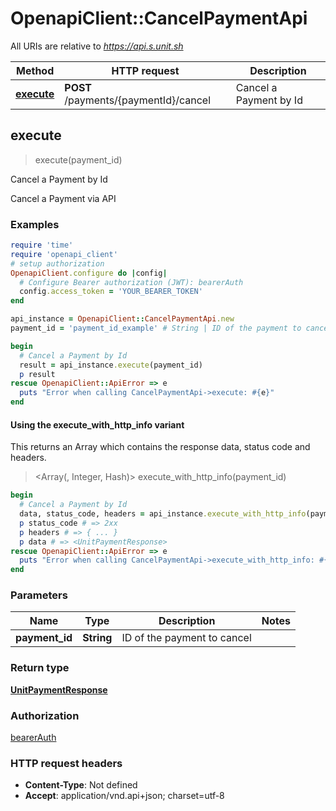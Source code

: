 # OpenapiClient::CancelPaymentApi

All URIs are relative to *https://api.s.unit.sh*

| Method | HTTP request | Description |
| ------ | ------------ | ----------- |
| [**execute**](CancelPaymentApi.md#execute) | **POST** /payments/{paymentId}/cancel | Cancel a Payment by Id |


## execute

> <UnitPaymentResponse> execute(payment_id)

Cancel a Payment by Id

Cancel a Payment via API 

### Examples

```ruby
require 'time'
require 'openapi_client'
# setup authorization
OpenapiClient.configure do |config|
  # Configure Bearer authorization (JWT): bearerAuth
  config.access_token = 'YOUR_BEARER_TOKEN'
end

api_instance = OpenapiClient::CancelPaymentApi.new
payment_id = 'payment_id_example' # String | ID of the payment to cancel

begin
  # Cancel a Payment by Id
  result = api_instance.execute(payment_id)
  p result
rescue OpenapiClient::ApiError => e
  puts "Error when calling CancelPaymentApi->execute: #{e}"
end
```

#### Using the execute_with_http_info variant

This returns an Array which contains the response data, status code and headers.

> <Array(<UnitPaymentResponse>, Integer, Hash)> execute_with_http_info(payment_id)

```ruby
begin
  # Cancel a Payment by Id
  data, status_code, headers = api_instance.execute_with_http_info(payment_id)
  p status_code # => 2xx
  p headers # => { ... }
  p data # => <UnitPaymentResponse>
rescue OpenapiClient::ApiError => e
  puts "Error when calling CancelPaymentApi->execute_with_http_info: #{e}"
end
```

### Parameters

| Name | Type | Description | Notes |
| ---- | ---- | ----------- | ----- |
| **payment_id** | **String** | ID of the payment to cancel |  |

### Return type

[**UnitPaymentResponse**](UnitPaymentResponse.md)

### Authorization

[bearerAuth](../README.md#bearerAuth)

### HTTP request headers

- **Content-Type**: Not defined
- **Accept**: application/vnd.api+json; charset=utf-8

